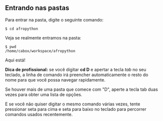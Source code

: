 ## Entrando nas pastas

Para entrar na pasta, digite o seguinte comando:

```
$ cd afropython
```

Veja se realmente entramos na pasta:

```
$ pwd
/home/cabox/workspace/afropython
```
Aqui está!

**Dica de profissional:** se você digitar **cd D** e apertar a tecla _tab_ no seu teclado, a linha de comando irá preencher automaticamente o resto do nome para que você possa navegar rapidamente.

Se houver mais de uma pasta que comece com "D", aperte a tecla tab duas vezes para obter uma lista de opções.

E se você não quiser digitar o mesmo comando várias vezes, tente pressionar seta para cima e seta para baixo no teclado para percorrer comandos usados recentemente.
